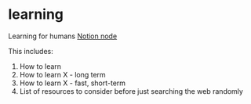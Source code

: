 # learning
Learning for humans
[Notion node](https://www.notion.so/Learning-d873fd2446df41a68d27261bc4af0ce6?pvs=4)

This includes:
1. How to learn
2. How to learn X - long term
3. How to learn X - fast, short-term
4. List of resources to consider before just searching the web randomly
